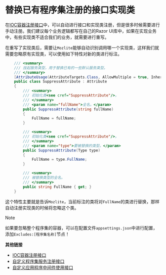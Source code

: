 # 替换已有程序集注册的接口实现类

在[IOC容器注册接口](ioc.md)中，可以自动进行接口和实现类注册，但是很多时候需要进行手动注册。我们建议每个业务逻辑都写在自己的Razor UI库中，如果在实现业务中，有些实现类不适合我们的业务，就需要进行重写。

在重写了实现类后，需要让`Mozlite`能够自动识别调用哪一个实现类，这样我们就需要忽略原有实现类，可以使用如下特性对新的类进行标注。

```csharp
    /// <summary>
    /// 挂起服务类型，用于替换已有的一些默认服务类型。
    /// </summary>
    [AttributeUsage(AttributeTargets.Class, AllowMultiple = true, Inherited = false)]
    public class SuppressAttribute : Attribute
    {
        /// <summary>
        /// 初始化类<see cref="SuppressAttribute"/>。
        /// </summary>
        /// <param name="fullName">全名。</param>
        public SuppressAttribute(string fullName)
        {
            FullName = fullName;
        }

        /// <summary>
        /// 初始化类<see cref="SuppressAttribute"/>。
        /// </summary>
        /// <param name="type">要被替换的类型。</param>
        public SuppressAttribute(Type type)
        {
            FullName = type.FullName;
        }

        /// <summary>
        /// 被替换类型的全名。
        /// </summary>
        public string FullName { get; }
    }
```

这个特性主要就是告诉`Mozlite`，当前标注的类将对`FullName`的类进行替换，那样自动注册实现类的时候将忽略这个类。

>[!NOTE]
>如果要忽略整个程序集的容器，可以在配置文件`appsettings.json`中进行配置，添加`Excludes:[程序集名称]`节点！


**其他链接**

* [IOC容器注册接口](ioc.md)
* [自定义程序集服务注册接口](service.md)
* [自定义应用程序中间件使用接口](app.md)